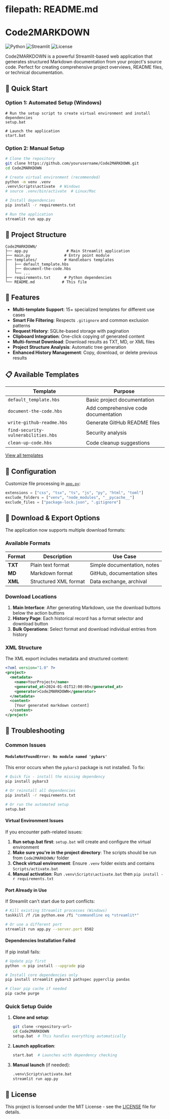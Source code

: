 # filepath: README.md
# Code2MARKDOWN

![Python](https://img.shields.io/badge/python-v3.12+-blue.svg)
![Streamlit](https://img.shields.io/badge/streamlit-latest-red.svg)
![License](https://img.shields.io/badge/license-MIT-green.svg)

Code2MARKDOWN is a powerful Streamlit-based web application that generates structured Markdown documentation from your project's source code. Perfect for creating comprehensive project overviews, README files, or technical documentation.

## 🚀 Quick Start

### Option 1: Automated Setup (Windows)
```batch
# Run the setup script to create virtual environment and install dependencies
setup.bat

# Launch the application
start.bat
```

### Option 2: Manual Setup
```bash
# Clone the repository
git clone https://github.com/yourusername/Code2MARKDOWN.git
cd Code2MARKDOWN

# Create virtual environment (recommended)
python -m venv .venv
.venv\Scripts\activate  # Windows
# source .venv/bin/activate  # Linux/Mac

# Install dependencies
pip install -r requirements.txt

# Run the application
streamlit run app.py
```

## 📁 Project Structure

```
Code2MARKDOWN/
├── app.py                 # Main Streamlit application
├── main.py               # Entry point module
├── templates/            # Handlebars templates
│   ├── default_template.hbs
│   ├── document-the-code.hbs
│   └── ...
├── requirements.txt      # Python dependencies
└── README.md            # This file
```

## 🎯 Features

- **Multi-template Support**: 15+ specialized templates for different use cases
- **Smart File Filtering**: Respects `.gitignore` and common exclusion patterns
- **Request History**: SQLite-based storage with pagination
- **Clipboard Integration**: One-click copying of generated content
- **Multi-format Download**: Download results as TXT, MD, or XML files
- **Project Structure Analysis**: Automatic tree generation
- **Enhanced History Management**: Copy, download, or delete previous results

## 📋 Available Templates

| Template | Purpose |
|----------|---------|
| `default_template.hbs` | Basic project documentation |
| `document-the-code.hbs` | Add comprehensive code documentation |
| `write-github-readme.hbs` | Generate GitHub README files |
| `find-security-vulnerabilities.hbs` | Security analysis |
| `clean-up-code.hbs` | Code cleanup suggestions |

[View all templates](templates/)

## 🔧 Configuration

Customize file processing in [`app.py`](app.py):

```python
extensions = ["css", "tsx", "ts", "js", "py", "html", "toml"]
exclude_folders = ["venv", "node_modules", "__pycache__"]
exclude_files = ["package-lock.json", ".gitignore"]
```

## 💾 Download & Export Options

The application now supports multiple download formats:

### Available Formats

| Format | Description | Use Case |
|--------|-------------|----------|
| **TXT** | Plain text format | Simple documentation, notes |
| **MD** | Markdown format | GitHub, documentation sites |
| **XML** | Structured XML format | Data exchange, archival |

### Download Locations

1. **Main Interface**: After generating Markdown, use the download buttons below the action buttons
2. **History Page**: Each historical record has a format selector and download button
3. **Bulk Operations**: Select format and download individual entries from history

### XML Structure

The XML export includes metadata and structured content:

```xml
<?xml version="1.0" ?>
<project>
  <metadata>
    <name>YourProject</name>
    <generated_at>2024-01-01T12:00:00</generated_at>
    <generator>Code2MARKDOWN</generator>
  </metadata>
  <content>
    [Your generated markdown content]
  </content>
</project>
```

## 🔧 Troubleshooting

### Common Issues

#### `ModuleNotFoundError: No module named 'pybars'`
This error occurs when the `pybars3` package is not installed. To fix:

```bash
# Quick fix - install the missing dependency
pip install pybars3

# Or reinstall all dependencies
pip install -r requirements.txt

# Or run the automated setup
setup.bat
```

#### Virtual Environment Issues
If you encounter path-related issues:

1. **Run setup.bat first**: `setup.bat` will create and configure the virtual environment
2. **Make sure you're in the project directory**: The scripts should be run from `Code2MARKDOWN/` folder
3. **Check virtual environment**: Ensure `.venv` folder exists and contains `Scripts/activate.bat`
4. **Manual activation**: Run `.venv\Scripts\activate.bat` then `pip install -r requirements.txt`

#### Port Already in Use
If Streamlit can't start due to port conflicts:

```bash
# Kill existing Streamlit processes (Windows)
taskkill /f /im python.exe /fi "commandline eq *streamlit*"

# Or use a different port
streamlit run app.py --server.port 8502
```

#### Dependencies Installation Failed
If pip install fails:

```bash
# Update pip first
python -m pip install --upgrade pip

# Install core dependencies only
pip install streamlit pybars3 pathspec pyperclip pandas

# Clear pip cache if needed
pip cache purge
```

### Quick Setup Guide

1. **Clone and setup**:
   ```bash
   git clone <repository-url>
   cd Code2MARKDOWN
   setup.bat  # This handles everything automatically
   ```

2. **Launch application**:
   ```bash
   start.bat  # Launches with dependency checking
   ```

3. **Manual launch** (if needed):
   ```bash
   .venv\Scripts\activate.bat
   streamlit run app.py
   ```

## 📝 License

This project is licensed under the MIT License - see the [LICENSE](LICENSE) file for details.